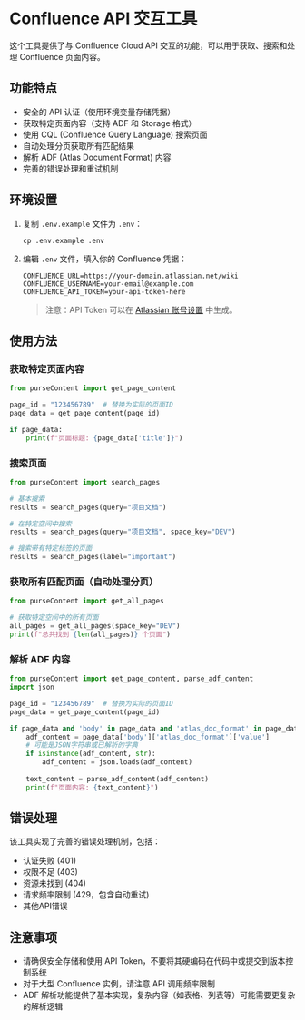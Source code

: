 # Confluence API 交互工具

这个工具提供了与 Confluence Cloud API 交互的功能，可以用于获取、搜索和处理 Confluence 页面内容。

## 功能特点

- 安全的 API 认证（使用环境变量存储凭据）
- 获取特定页面内容（支持 ADF 和 Storage 格式）
- 使用 CQL (Confluence Query Language) 搜索页面
- 自动处理分页获取所有匹配结果
- 解析 ADF (Atlas Document Format) 内容
- 完善的错误处理和重试机制

## 环境设置

1. 复制 `.env.example` 文件为 `.env`：
   ```
   cp .env.example .env
   ```

2. 编辑 `.env` 文件，填入你的 Confluence 凭据：
   ```
   CONFLUENCE_URL=https://your-domain.atlassian.net/wiki
   CONFLUENCE_USERNAME=your-email@example.com
   CONFLUENCE_API_TOKEN=your-api-token-here
   ```

   > 注意：API Token 可以在 [Atlassian 账号设置](https://id.atlassian.com/manage-profile/security/api-tokens) 中生成。

## 使用方法

### 获取特定页面内容

```python
from purseContent import get_page_content

page_id = "123456789"  # 替换为实际的页面ID
page_data = get_page_content(page_id)

if page_data:
    print(f"页面标题: {page_data['title']}")
```

### 搜索页面

```python
from purseContent import search_pages

# 基本搜索
results = search_pages(query="项目文档")

# 在特定空间中搜索
results = search_pages(query="项目文档", space_key="DEV")

# 搜索带有特定标签的页面
results = search_pages(label="important")
```

### 获取所有匹配页面（自动处理分页）

```python
from purseContent import get_all_pages

# 获取特定空间中的所有页面
all_pages = get_all_pages(space_key="DEV")
print(f"总共找到 {len(all_pages)} 个页面")
```

### 解析 ADF 内容

```python
from purseContent import get_page_content, parse_adf_content
import json

page_id = "123456789"  # 替换为实际的页面ID
page_data = get_page_content(page_id)

if page_data and 'body' in page_data and 'atlas_doc_format' in page_data['body']:
    adf_content = page_data['body']['atlas_doc_format']['value']
    # 可能是JSON字符串或已解析的字典
    if isinstance(adf_content, str):
        adf_content = json.loads(adf_content)
    
    text_content = parse_adf_content(adf_content)
    print(f"页面内容: {text_content}")
```

## 错误处理

该工具实现了完善的错误处理机制，包括：

- 认证失败 (401)
- 权限不足 (403)
- 资源未找到 (404)
- 请求频率限制 (429，包含自动重试)
- 其他API错误

## 注意事项

- 请确保安全存储和使用 API Token，不要将其硬编码在代码中或提交到版本控制系统
- 对于大型 Confluence 实例，请注意 API 调用频率限制
- ADF 解析功能提供了基本实现，复杂内容（如表格、列表等）可能需要更复杂的解析逻辑
